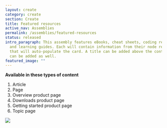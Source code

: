 ```yaml
---
layout: create
category: create
section: Create
title: Featured resources
active_nav: Assemblies
permalink: /assemblies/featured-resources
status: released
intro_paragraph: This assembly features eBooks, cheat sheets, coding resources
  and learning guides. Each will contain information from their node reference
  that will auto-populate the card. A title can be added above the content. CTAs
  can be added as well.
featured_image: ""
---
```

**Available in these types of content**

1. Article
2. Page
3. Overview product page
4. Downloads product page
5. Getting started product page
6. Topic page

![](/design-manual/assets/uploads/featured-resources-example.png)
